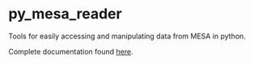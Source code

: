 py_mesa_reader
==============

Tools for easily accessing and manipulating data from MESA in python.

Complete documentation found [here](https://wmwolf.github.io/py_mesa_reader).